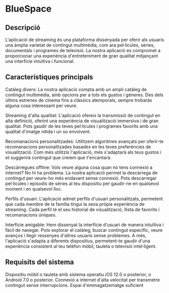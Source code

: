 # BlueSpace

## Descripció
L'aplicació de streaming és una plataforma dissenyada per oferir als usuaris una àmplia varietat de contingut multimèdia, com ara pel·lícules, sèries, documentals i programes de televisió. La nostra aplicació es compromet a proporcionar una experiència d'entreteniment de gran qualitat mitjançant una interfície intuïtiva i funcional.

## Característiques principals
Catàleg divers: La nostra aplicació compta amb un ampli catàleg de contingut multimèdia, amb opcions per a tots els gustos i gèneres. Des dels últims estrenes de cinema fins a clàssics atemporals, sempre trobaràs alguna cosa interessant per veure.

Streaming d'alta qualitat: L'aplicació ofereix la transmissió de contingut en alta definició, oferint una experiència de visualització immersiva i de gran qualitat. Pots gaudir de les teves pel·lícules i programes favorits amb una qualitat d'imatge nítida i un so envolvent.

Recomanacions personalitzades: Utilitzem algoritmes avançats per oferir-te recomanacions personalitzades basades en les teves preferències de visualització. Com més utilitzis l'aplicació, més s'adaptarà als teus gustos i et suggerirà contingut que creiem que t'encantarà.

Descàrregues offline: Vols veure alguna cosa quan no tens connexió a internet? No hi ha problema. La nostra aplicació permet la descàrrega de contingut per veure-ho més endavant sense connexió. Pots descarregar pel·lícules i episodis de sèries al teu dispositiu per gaudir-ne en qualsevol moment i en qualsevol lloc.

Perfils d'usuari: L'aplicació admet perfils d'usuari personalitzats, permetent que cada membre de la família tingui la seva pròpia experiència de streaming. Cada perfil té el seu historial de visualització, llista de favorits i recomanacions úniques.

Interfície amigable: Hem dissenyat la interfície d'usuari de manera intuïtiva i fàcil de navegar. Pots explorar el catàleg, buscar contingut específic, veure avanços i llegir ressenyes d'altres usuaris sense problemes. A més, l'aplicació s'adapta a diferents dispositius, permetent-te gaudir d'una experiència consistent al teu telèfon mòbil, tauleta o televisió intel·ligent.

## Requisits del sistema
Dispositiu mòbil o tauleta amb sistema operatiu iOS 12.0 o posterior, o Android 7.0 o posterior.
Connexió a internet d'alta velocitat per transmetre contingut sense interrupcions.
Espai d'emmagatzematge suficient
